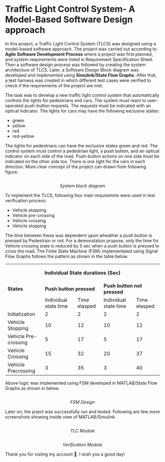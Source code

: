# Traffic Light Control System- A Model-Based Software Design approach
In this project, a Traffic Light Control System (TLCS) was designed using a model-based software approach. The project was carried out according to **Agile Software Development Process** where a project was first planned, and system requirements were listed in Requirement Specification Sheet. Then a software design process was followed by creating the system architecture of TLCS. Later, a Software Design Block diagram was developed and implemented using **Simulink/State Flow Graphs**. After that, a test harness was created in which different test cases were verified to check if the requirements of the project are met.

The task was to develop a new traffic light control system that automatically controls the lights for pedestrians and cars. The system must react to user-operated push-button requests. The requests must be indicated with an optical indicator. The lights for cars may have the following exclusive states: 

- green
- yellow
- red
- red-yellow

The lights for pedestrians can have the exclusive states green and red. The control system must control a pedestrian light, a push button, and an optical indicator on each side of the road. Push-button actions on one side must be indicated on the other side too. There is one light for the cars in each direction. More clear concept of the project can drawn from following figure.

<figure class="image">
  <img src="https://github.com/meteorvanilla/Traffic-Light-Control-System/blob/main/pics/System_Architecture.PNG" alt="">
  <figcaption><p align="center"><i> System block diagram </i></p></figcaption>
</figure>

To implement the TLCS, following four main requiremnts were used in test verification process:

- Vehicle stopping
- Vehicle pre-crossing
- Vehicle crossing
- Vehicle stopping

The time between these was dependent upon wheather a push button is pressed by Pedestrain or not. For a demonstation prupose, only the time for Vehicle crossing state is reduced by 5 sec when a push button is pressed to cross the road. The Finite State Machine (FSM) implementated using Signal Flow Graphs follows the pattern as shown in the table below.

  
<table>
  
   <tr>
    <td colspan="5"><p align="center"><strong>Individual State durations (Sec) </strong></p> </td>
  </tr>
  
  <tr>
    <td rowspan="1"><b> States </b></td>
    <td colspan="2"><b> Push button pressed</b> </td>
    <td colspan="2"><b> Push button not pressed </b></td>
  </tr>
  
  <tr>
    <td></td>
    <td>Individual state time</td>
    <td>Time elasped</td>
    <td>Individual state time</td>
    <td>Time elasped</td>
  </tr>
  
   <tr>
    <td>Initialization</td>
    <td>2</td>
    <td>2</td>
    <td>2</td>
    <td>2</td>
  </tr>
     <tr>
    <td>Vehicle Stopping</td>
    <td>10</td>
    <td>12</td>
    <td>10</td>
    <td>12</td>
  </tr>
     <tr>
    <td>Vehicle Pre-crossing</td>
    <td>5</td>
    <td>17</td>
    <td>5</td>
    <td>17</td>
  </tr>
     <tr>
    <td>Vehicle Crossing</td>
    <td>15</td>
    <td>32</td>
    <td>20</td>
    <td>37</td>
  </tr>
     <tr>
    <td>Vehicle Precrossing</td>
    <td>3</td>
    <td>35</td>
    <td>3</td>
    <td>40</td>
  </tr>
</table>

Above logic was implemented using FSM developed in MATLAB/State Flow Graphs as shown in below.

<figure class="image">
  <img src="https://github.com/meteorvanilla/Traffic-Light-Control-System/blob/main/pics/FSM_Design.PNG" alt="">
  <figcaption><p align="center"><i>FSM Design </i></p></figcaption>
</figure>

Later on, the prject was successfully run and tested. Following are few more screenshots showing inside view of MATLAB/Simulink.

<figure class="image">
  <img src="https://github.com/meteorvanilla/Traffic-Light-Control-System/blob/main/pics/TLC_model.PNG" alt="">
  <figcaption><p align="center"><i>TLC Module </i></p></figcaption>
</figure>


<figure class="image">
  <img src="https://github.com/meteorvanilla/Traffic-Light-Control-System/blob/main/pics/Verification_module.PNG" alt="">
  <figcaption><p align="center"><i>Verification Module </i></p></figcaption>
</figure>

Thank you for visitng my account :slightly_smiling_face:. I wish you a good day! 
